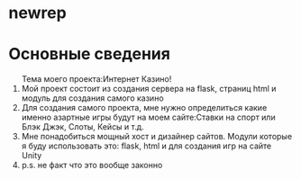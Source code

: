 # newrep
<h1> Основные сведения </h1>
<ol>Тема моего проекта:Интернет Казино!
  <li>Мой проект состоит из создания сервера на flask, страниц html и модуль для создания самого казино </li>
  <li>Для создания самого проекта, мне нужно определиться какие именно азартные игры будут на моем сайте:Ставки на спорт или Блэк Джэк, Слоты, Кейсы и т.д.</li>
  <li>Мне понадобиться мощный хост и дизайнер сайтов. Модули которые я буду использовать это: flask, html и для создания игр на сайте Unity</li>
  <li>p.s. не факт что это вообще законно</li>
</ol>
